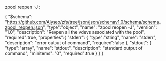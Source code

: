 zpool reopen -J :

{
    "$schema": "https://github.com/Alyseo/zfs/tree/json/json/schemav1.0/schema/schema_zpool_reopen.json",
    "type":"object",
    "name": "zpool reopen -J",
    "version": "1.0",
    "description": "Reopen all the vdevs associated with the pool",
    "required":true,
    "properties":{
        "stderr": {
            "type":"string",
            "name": "stderr",
            "description": "error output of command",
            "required":false
        },
        "stdout": {
            "type":"array",
            "name": "stdout",
            "description": "standard output of command",
            "minitems": "0",
            "required":true
        }
    }
}